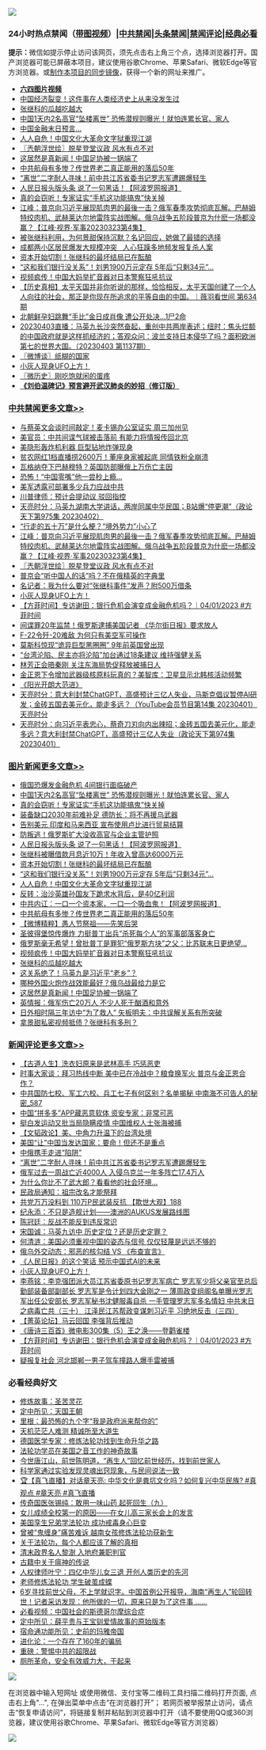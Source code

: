 ![](https://raw.githubusercontent.com/jsvpn/jsproxy/dev/64photo/fqnews-qr.jpg)

<div id="tt">
<h3>24小时热点禁闻（<a href="https://aaa.v2dns.tk/?QAjUl=BgRp5UNKRn&T5Vk=fPVH&Q59Ab=WxGE" target="_blank">带图视频</a>）|<a href="#%E4%B8%AD%E5%85%B1%E7%A6%81%E9%97%BB%E6%9B%B4%E5%A4%9A%E6%96%87%E7%AB%A0">中共禁闻</a>|<a href="#%E5%9B%BE%E7%89%87%E6%96%B0%E9%97%BB%E6%9B%B4%E5%A4%9A%E6%96%87%E7%AB%A0">头条禁闻</a>|<a href="#%E6%96%B0%E9%97%BB%E8%AF%84%E8%AE%BA%E6%9B%B4%E5%A4%9A%E6%96%87%E7%AB%A0">禁闻评论|<a href="#%E5%BF%85%E7%9C%8B%E7%BB%8F%E5%85%B8%E5%A5%BD%E6%96%87">经典必看</a></h3>
<div><b>提示：</b>微信如提示停止访问该网页，须先点击右上角三个点，选择浏览器打开。国产浏览器可能已屏蔽本项目，建议使用谷歌Chrome、苹果Safari、微软Edge等官方浏览器。或<a href="%E5%88%B6%E4%BD%9Cgit%E7%A6%81%E9%97%BB%E9%95%9C%E5%83%8F.md">制作本项目的同步镜像</a>，获得一个新的网址来推广。</div>
<ul>
<li><b><a href="http://d2.v2rss.gq/64.mp4" target="_blank">六四图片视频</a></b></li>
<li><a href="/cnnews/20230403/1867528.md">中国经济裂变！这件事在人类经济史上从来没发生过</a></li>
<li><a href="/topimagenews/20230403/1867524.md">张继科的瓜越吃越大</a></li>
<li><a href="/topimagenews/20230403/1867741.md">中国1天内2名高官“坠楼离世” 恐怖潜规则曝光！就怕连累长官、家人</a></li>
<li><a href="/cnnews/20230403/1867520.md">中国金融末日预言…</a></li>
<li><a href="/topimagenews/20230403/1867618.md">人人自危！中国文化大革命文字狱重现江湖</a></li>
<li><a href="/cbnews/20230403/1867522.md">〖兲朝浮世绘〗脱星登堂议政 风水有点不对</a></li>
<li><a href="/topimagenews/20230403/1867506.md">这居然是真新闻！中国足协被一锅端了</a></li>
<li><a href="/topimagenews/20230403/1867597.md">中共航母有多惨？传世界老二真正能用的落后50年</a></li>
<li><a href="/comments/20230403/1867680.md">“离世”二字耐人寻味！前中共江苏省委书记罗志军遭踢爆轻生</a></li>
<li><a href="/topimagenews/20230403/1867667.md">人民日报头版头条 说了一句黑话！【阿波罗网报道】</a></li>
<li><a href="/topimagenews/20230403/1867725.md">真的会窃听！专家证实“手机这功能搞鬼”快关掉</a></li>
<li><a href="/cbnews/20230403/1867542.md">江峰：普京向习近平展现肌肉男的最後一击？俄军春季攻势彻底瓦解。巴赫姆特绞肉机、武赫莱达尔地雷阵实战图解。俄乌战争五阶段普京为什麽一场都没赢？【江峰·视界·军事20230323第4集】</a></li>
<li><a href="/yule/20230403/1867668.md">被张继科利用，为何景甜保持沉默？名记回应，她做了最错的选择</a></li>
<li><a href="/ssgc/20230403/1867699.md">成都两小区居民爆发大规模冲突   人心狂躁多地频发报复杀人案</a></li>
<li><a href="/topimagenews/20230403/1867652.md">资本开始切割！张继科的最坏结局已在酝酿</a></li>
<li><a href="/topimagenews/20230403/1867647.md">“这和我们银行没关系”！刘男1900万元定存 5年后“只剩34元”…</a></li>
<li><a href="/topimagenews/20230403/1867550.md">视频疯传！中国大妈举扩音器对日本警察狂吼抗议</a></li>
<li><a href="/sohnews/20230403/1867566.md">【历史真相】太平天国并非你听说的那样，恰恰相反，太平天国创建了一个人人向往的社会，那正是你现在所追求的平等自由的中国。｜薇羽看世间 第634期</a></li>
<li><a href="/worldnews/20230403/1867717.md">北朝鲜孕妇跳舞“手比”金日成肖像 遭公开处决…1尸2命</a></li>
<li><a href="/sohnews/20230403/1867615.md">20230403直播：马英九长沙突然奋起，重创中共两岸表述；纽时：焦头烂额的中国政府就是这样抓经济的；答观众问：波兰支持日本侵华了吗？面积欧洲第七的世界大国。（20230403 第1137期）</a></li>
<li><a href="/ssgc/20230403/1867567.md">〖微博谈〗纸糊的国家</a></li>
<li><a href="/comments/20230403/1867485.md">小灰人现身UFO上方！</a></li>
<li><a href="/bblog/20230403/1867581.md">〖微历史〗刚吃饱就闲的蛋疼</a></li>
<li><b><a href="/comments/20200207/1272816.md" target="_blank">《刘伯温碑记》预言避开武汉肺炎的妙招（修订版）</a></b></li>
</ul>
</div>

<div class="catlist">
<h3><a href="/cbnews/" target="_blank">中共禁闻</a><span><a href="/cbnews/" target="_blank" rel="nofollow">更多文章>></a></span></h3>
<ul>
<li><a href="/cbnews/20230404/1867831.md" target="_blank">与蔡英文会谈时间敲定！麦卡锡办公室证实 周三加州见</a></li>
<li><a href="/cbnews/20230404/1867830.md" target="_blank">美官员：中共间谍气球被击落前 有能力将情报传回北京</a></li>
<li><a href="/cbnews/20230404/1867829.md" target="_blank">美隐形轰炸机利器 巨型钻地炸弹现身</a></li>
<li><a href="/cbnews/20230403/1867716.md" target="_blank">贫农网红1档直播捞2600万！董座身家被起底 同情铁粉全崩溃</a></li>
<li><a href="/cbnews/20230403/1867639.md" target="_blank">瓦格纳夺下巴赫穆特？英国防部曝俄上万伤亡主因</a></li>
<li><a href="/cbnews/20230403/1867635.md" target="_blank">恐怖！“中国零嘴”他一尝秒上瘾…</a></li>
<li><a href="/cbnews/20230403/1867629.md" target="_blank">美军透露可部署多少兵力应战中共</a></li>
<li><a href="/cbnews/20230403/1867593.md" target="_blank">川普律师：预计会提动议 驳回指控</a></li>
<li><a href="/cbnews/20230403/1867585.md" target="_blank">天亮时分：马英九湖南大学讲话，两岸同属中华民国；B站爆“停更潮”（政论天下第975集 20230402）</a></li>
<li><a href="/cbnews/20230403/1867551.md" target="_blank">“行走的五十万”是什么梗？“境外势力”小心了</a></li>
<li><a href="/cbnews/20230403/1867542.md" target="_blank">江峰：普京向习近平展现肌肉男的最後一击？俄军春季攻势彻底瓦解。巴赫姆特绞肉机、武赫莱达尔地雷阵实战图解。俄乌战争五阶段普京为什麽一场都没赢？【江峰·视界·军事20230323第4集】</a></li>
<li><a href="/cbnews/20230403/1867522.md" target="_blank">〖兲朝浮世绘〗脱星登堂议政 风水有点不对</a></li>
<li><a href="/cbnews/20230403/1867512.md" target="_blank">普京会“听中国人的话”吗？不在俄精英的字典里</a></li>
<li><a href="/cbnews/20230403/1867490.md" target="_blank">名记者：我为什么要对“张继科事件”发声？附500万借条</a></li>
<li><a href="/comments/20230403/1867485.md" target="_blank">小灰人现身UFO上方！</a></li>
<li><a href="/comments/20230402/1867449.md" target="_blank">【方菲时间】专访谢田：银行危机会演变成金融危机吗？｜04/01/2023 #方菲时间</a></li>
<li><a href="/cbnews/20230402/1867446.md" target="_blank">间谍罪20年监禁！俄罗斯逮捕美国记者 《华尔街日报》要求放人</a></li>
<li><a href="/cbnews/20230402/1867445.md" target="_blank">F-22令歼-20难敌 为何只有美空军可操作</a></li>
<li><a href="/cbnews/20230402/1867407.md" target="_blank">莫斯科惊现“诡异巨型黑圈圈” 9年前英国曾出现</a></li>
<li><a href="/cbnews/20230402/1867385.md" target="_blank">“台湾沦陷、民主亦将沦陷”加台通过18条建议 维持强健关系</a></li>
<li><a href="/cbnews/20230402/1867382.md" target="_blank">林芳正会晤秦刚 关注东海局势促释放被捕日人</a></li>
<li><a href="/cbnews/20230402/1867381.md" target="_blank">金正恩下令增加武器级核原料玩真的？美智库：卫星显示北韩核活动频繁</a></li>
<li><a href="/cbnews/20230402/1867221.md" target="_blank">《阳光开朗大范进》</a></li>
<li><a href="/cbnews/20230402/1867304.md" target="_blank">天亮时分：意大利封禁ChatGPT，高盛预计三亿人失业，马斯克倡议暂停AI研发；金砖五国去美元化，能走多远？（YouTube会员节目第14集 20230401）天亮时分</a></li>
<li><a href="/cbnews/20230402/1867303.md" target="_blank">天亮时分：向习近平表忠心，蔡奇刀刃向内出辣招；金砖五国去美元化，能走多远？意大利封禁ChatGPT，高盛预计三亿人失业（政论天下第974集 20230401）</a></li>

</ul>
</div>
<div class="catlist">
<h3><a href="/topimagenews/" target="_blank">图片新闻</a><span><a href="/topimagenews/" target="_blank" rel="nofollow">更多文章>></a></span></h3>
<ul>
<li><a href="/topimagenews/20230403/1867811.md" target="_blank">俄国恐爆发金融危机 4间银行面临破产</a></li>
<li><a href="/topimagenews/20230403/1867741.md" target="_blank">中国1天内2名高官“坠楼离世” 恐怖潜规则曝光！就怕连累长官、家人</a></li>
<li><a href="/topimagenews/20230403/1867725.md" target="_blank">真的会窃听！专家证实“手机这功能搞鬼”快关掉</a></li>
<li><a href="/topimagenews/20230403/1867706.md" target="_blank">装备缺口2030年前难补足 德防长：将不再援乌武器</a></li>
<li><a href="/topimagenews/20230403/1867705.md" target="_blank">告别美元 印度和马来西亚 宣布使用卢比进行贸易结算</a></li>
<li><a href="/topimagenews/20230403/1867689.md" target="_blank">防叛逃！俄罗斯扩大没收高官与企业主管护照</a></li>
<li><a href="/topimagenews/20230403/1867667.md" target="_blank">人民日报头版头条 说了一句黑话！【阿波罗网报道】</a></li>
<li><a href="/topimagenews/20230403/1867666.md" target="_blank">张继科被曝借款月息近10万！年收入曾高达6000万元</a></li>
<li><a href="/topimagenews/20230403/1867652.md" target="_blank">资本开始切割！张继科的最坏结局已在酝酿</a></li>
<li><a href="/topimagenews/20230403/1867647.md" target="_blank">“这和我们银行没关系”！刘男1900万元定存 5年后“只剩34元”…</a></li>
<li><a href="/topimagenews/20230403/1867618.md" target="_blank">人人自危！中国文化大革命文字狱重现江湖</a></li>
<li><a href="/topimagenews/20230403/1867617.md" target="_blank">反转：治沙英雄孙国友下跪求水背后，是40亿利润</a></li>
<li><a href="/topimagenews/20230403/1867612.md" target="_blank">中共内讧：一口一个资本家，一口一个吸血鬼！【阿波罗网报道】</a></li>
<li><a href="/topimagenews/20230403/1867597.md" target="_blank">中共航母有多惨？传世界老二真正能用的落后50年</a></li>
<li><a href="/topimagenews/20230403/1867596.md" target="_blank">【微博精粹】愚人节祭祖——先笑后哭</a></li>
<li><a href="/topimagenews/20230403/1867595.md" target="_blank">圣彼得堡惊传爆炸 力挺普丁出兵“杀死每个人”的军事部落客身亡</a></li>
<li><a href="/topimagenews/20230403/1867586.md" target="_blank">俄罗斯毫无希望！曾批普丁是罪犯“俄罗斯方块”之父：比苏联末日更绝望…</a></li>
<li><a href="/topimagenews/20230403/1867550.md" target="_blank">视频疯传！中国大妈举扩音器对日本警察狂吼抗议</a></li>
<li><a href="/topimagenews/20230403/1867524.md" target="_blank">张继科的瓜越吃越大</a></li>
<li><a href="/topimagenews/20230403/1867519.md" target="_blank">这关系绝了！马英九是习近平“老乡”？</a></li>
<li><a href="/topimagenews/20230403/1867511.md" target="_blank">哪种外国火炮作战效能最好？俄乌战最给力是它</a></li>
<li><a href="/topimagenews/20230403/1867506.md" target="_blank">这居然是真新闻！中国足协被一锅端了</a></li>
<li><a href="/topimagenews/20230403/1867489.md" target="_blank">英情报：俄军伤亡20万人 不少人死于酗酒和意外</a></li>
<li><a href="/topimagenews/20230402/1867380.md" target="_blank">日外相时隔三年访中“为了救人” 矢板明夫：中共误解关系有所突破</a></li>
<li><a href="/topimagenews/20230402/1867362.md" target="_blank">拿景甜私密视频抵债？张继科有多刑？</a></li>

</ul>
</div>
<div class="catlist">
<h3><a href="/comments/" target="_blank">新闻评论</a><span><a href="/comments/" target="_blank" rel="nofollow">更多文章>></a></span></h3>
<ul>
<li><a href="/comments/20230404/1867837.md" target="_blank">【古道人生】洗衣妇原来是武林高手 巧惩恶吏</a></li>
<li><a href="/comments/20230403/1867816.md" target="_blank">时事大家谈：拜习热线中断 美中已在冷战中？粮食换军火 普京与金正恩合作？</a></li>
<li><a href="/comments/20230403/1867800.md" target="_blank">中共国防七校、军工六校、兵工七子有何区别？名单揭秘 中南海不可告人的秘密_587</a></li>
<li><a href="/comments/20230403/1867774.md" target="_blank">中国“拼多多”APP藏恶意软体 资安专家：非常可恶</a></li>
<li><a href="/comments/20230403/1867773.md" target="_blank">挺白发运动又批当局隐瞒疫情 中国维权人士张海被捕</a></li>
<li><a href="/comments/20230403/1867745.md" target="_blank">【文韬政论】美、中角力升温下的台湾处境</a></li>
<li><a href="/comments/20230403/1867728.md" target="_blank">美国“让”中国当发达国家：要命！但还不是重点</a></li>
<li><a href="/comments/20230403/1867718.md" target="_blank">中俄携手走进“陷阱”</a></li>
<li><a href="/comments/20230403/1867680.md" target="_blank">“离世”二字耐人寻味！前中共江苏省委书记罗志军遭踢爆轻生</a></li>
<li><a href="/comments/20230403/1867679.md" target="_blank">俄军过去一周战亡近4000人 入侵乌克兰一年多阵亡17.4万人</a></li>
<li><a href="/comments/20230403/1867598.md" target="_blank">为什么你比不了武大郎？看看他的社会环境…</a></li>
<li><a href="/comments/20230403/1867584.md" target="_blank">民政局通知：祖宗改名才能祭拜</a></li>
<li><a href="/comments/20230403/1867556.md" target="_blank">共党万万没料到 110万P民武装反抗 【欺世大观】188</a></li>
<li><a href="/comments/20230403/1867555.md" target="_blank">纪永添：不只是造舰计划——澳洲的AUKUS发展路线图</a></li>
<li><a href="/comments/20230403/1867554.md" target="_blank">陈冠廷：反战不能反到违反常识</a></li>
<li><a href="/comments/20230403/1867553.md" target="_blank">宋国诚：马英九访中 历史定位？还是历史定罪？</a></li>
<li><a href="/comments/20230403/1867544.md" target="_blank">何清涟：美国必须重视中国的姿态与信号 仅仅轻蔑是远远不够的</a></li>
<li><a href="/comments/20230403/1867543.md" target="_blank">俄乌外交动态：邪恶的核勾结 VS 《布查宣言》</a></li>
<li><a href="/comments/20230403/1867513.md" target="_blank">《人民日报》的这个笑话 预示中国式AI的未来</a></li>
<li><a href="/comments/20230403/1867485.md" target="_blank">小灰人现身UFO上方！</a></li>
<li><a href="/comments/20230403/1867473.md" target="_blank">李燕铭：李克强团派大员江苏省委原书记罗志军病亡 罗志军少将父亲官至总后勤部装备部副部长 罗志军是令计划四大金刚之一 薄周政变组阁名单曝光罗志军出任公安部长 罗志军秘书沈健服毒自杀 一手管理罗志军多名情妇 中共末日之病毒亡共（三十） 江泽民江苏帮政变谋刺习近平 习绝地反击（三四）</a></li>
<li><a href="/comments/20230402/1867457.md" target="_blank">【菁英论坛】马云回国 李强背后推动</a></li>
<li><a href="/comments/20230402/1867456.md" target="_blank">《唐诗三百首》微电影300集（5）王之涣——登鹳雀楼</a></li>
<li><a href="/comments/20230402/1867449.md" target="_blank">【方菲时间】专访谢田：银行危机会演变成金融危机吗？｜04/01/2023 #方菲时间</a></li>
<li><a href="/comments/20230402/1867442.md" target="_blank">疑报复社会 河北邯郸一男子驾车撞路人爆手雷被捕</a></li>

</ul>
</div>

<div class="catlist">
<h3>必看经典好文</h3>
<ul>
<li><a href="/comments/20220522/1736049.md" target="_blank">修炼故事：圣苦灵花</a></li>
<li><a href="/tculture/xiulian/20151111/470021.md" target="_blank">定中所见：天国王朝</a></li>
<li><a href="/lifebaike/20210115/1468011.md" target="_blank">里根：最恐怖的九个字“我是政府派来帮你的”</a></li>
<li><a href="/comments/20210302/1496716.md" target="_blank">天机茫茫人难测 精诚所至大道生</a></li>
<li><a href="/comments/20200607/783186.md" target="_blank">德国医学专家：修炼法轮功找到生命升华之路</a></li>
<li><a href="/comments/20200511/1326751.md" target="_blank">法轮功学员在美国之音工作的神奇故事</a></li>
<li><a href="/funmedia/20210321/1509617.md" target="_blank">今世唐江山，前世陈明道，“再生人”回忆前世经历，找到前世家人</a></li>
<li><a href="/comments/20200921/1400587.md" target="_blank">科学家通过实验发现灵魂出窍现象，与民间说法一致</a></li>
<li><a href="/bannedvideo/20220601/1740169.md" target="_blank">🏆【真飞直播】对话章天亮: 中华文化是粪坑文化吗？如何复兴中华民族? #真观点 #章天亮 #真飞直播</a></li>
<li><a href="/comments/20220214/1691990.md" target="_blank">传奇国医张锡纯：敢用一味山药 起死回生（九）</a></li>
<li><a href="/comments/20210801/1597741.md" target="_blank">女儿成绩全校第一的原因——在女儿高三家长会上的发言</a></li>
<li><a href="/comments/20210509/1542373.md" target="_blank">美国孪生兄弟学法轮功 成功戒毒身心巨变</a></li>
<li><a href="/comments/20211125/1657403.md" target="_blank">曾被“鬼缠身”痛苦难诉 越南女孩修炼法轮功获新生</a></li>
<li><a href="/topimagenews/20161125/619230.md" target="_blank">关于法轮功，每个人都应该了解的真相</a></li>
<li><a href="/ccpdope/20220508/1730036.md" target="_blank">清末政界名人黎澍 入地府兼职判官</a></li>
<li><a href="/ccpdope/20200531/1337409.md" target="_blank">古籍中关于瘟神的传说</a></li>
<li><a href="/bannedvideo/20220806/1768296.md" target="_blank">人权律师叶宁：四亿中华儿女三退 开创人类历史的先河</a></li>
<li><a href="/cbnews/20211114/1652214.md" target="_blank">老师修炼法轮功 学生破茧成蝶</a></li>
<li><a href="/comments/20210716/1588420.md" target="_blank">6岁寻找前世父母，不上学就识字。中国首例公开报导，海南“再生人”轮回转世！记者采访发现：他所做的一切，原来只是为了这件事 &#8230;&#8230;</a></li>
<li><a href="/comments/20200806/1375443.md" target="_blank">必看视频：中国社会的斯德哥尔摩综合症</a></li>
<li><a href="/comments/20200616/1345658.md" target="_blank">定中所见：薛平贵与王宝钏爱情故事的原始版本</a></li>
<li><a href="/cbnews/20180711/970353.md" target="_blank">宿命通功能所见：史前的玛雅帝国</a></li>
<li><a href="/comments/20200907/1392278.md" target="_blank">进化论：一个存在了160年的骗局</a></li>
<li><a href="/comments/20200717/1362287.md" target="_blank">重磅：警惕中共的超限战</a></li>
<li><a href="/comments/20220605/1742040.md" target="_blank">厕所革命，安全有效威力大，干起来</a></li>

</ul>
</div>

![](https://raw.githubusercontent.com/jsvpn/jsproxy/dev/64photo/fqnews-qr.jpg)

在浏览器中输入短网址 或使用微信、支付宝等二维码工具扫描二维码打开页面, 点击右上角"...", 在弹出菜单中点击“在浏览器打开”； 若网页被举报禁止访问，请点击“恢复申请访问”，将链接复制并粘贴到浏览器中打开（请不要使用QQ或360浏览器，建议使用谷歌Chrome、苹果Safari、微软Edge等官方浏览器）

![](https://raw.githubusercontent.com/jsvpn/jsproxy/dev/64photo/wx.jpg)